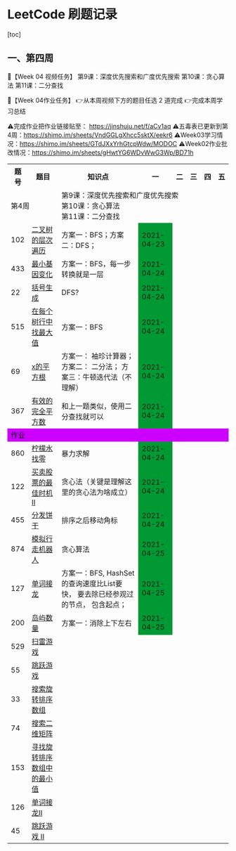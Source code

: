 # LeetCode 刷题记录

[toc]

## 一、第四周

🌈【Week 04 视频任务】
第9课：深度优先搜索和广度优先搜索
第10课：贪心算法
第11课：二分查找

🌈【Week 04作业任务】
👉从本周视频下方的题目任选 2 道完成
👉完成本周学习总结

⚠️完成作业把作业链接贴至： https://jinshuju.net/f/aCv1aq
⚠️五毒表已更新到第4周：https://shimo.im/sheets/VndGGLgXhcc5sktX/eekr6
⚠️Week03学习情况：https://shimo.im/sheets/GTdJXxYrhGtcpWdw/MODOC
⚠️Week02作业批改情况：https://shimo.im/sheets/gHwtYG6WDvWwG3Wp/BD71h

<table>
   <tr>
       <th>题号</th>
       <th>题目</th>
       <th>知识点</th>
       <th>一</th>
       <th>二</th>
       <th>三</th>
       <th>四</th>
       <th>五</th>
   </tr>
   <tr>
       <td colspan="2">第4周</td>
       <td colspan="6">第9课：深度优先搜索和广度优先搜索<br />第10课：贪心算法<br />第11课：二分查找<br /></td>
   </tr>
   <tr>
       <td>102</td>
       <td><a href="https://leetcode-cn.com/problems/binary-tree-level-order-traversal/#/description">二叉树的层次遍历</a>
       </td>
       <td>方案一：BFS；方案二：DFS；</td>
       <td style="background-color: #009933;">2021-04-23</td>
       <td></td>
       <td></td>
       <td></td>
       <td></td>
   </tr>
   <tr>
       <td>433</td>
       <td><a href="https://leetcode-cn.com/problems/minimum-genetic-mutation/#/description">最小基因变化</a></td>
       <td>方案一：BFS，每一步转换就是一层</td>
       <td style="background-color: #009933;">2021-04-24</td>
       <td></td>
       <td></td>
       <td></td>
       <td></td>
   </tr>
   <tr>
       <td>22</td>
       <td><a href="https://leetcode-cn.com/problems/generate-parentheses/#/description">括号生成</a></td>
       <td>DFS?</td>
       <td style="background-color: #009933;">2021-04-24</td>
       <td></td>
       <td></td>
       <td></td>
       <td></td>
   </tr>
   <tr>
       <td>515</td>
       <td><a
               href="https://leetcode-cn.com/problems/find-largest-value-in-each-tree-row/#/description">在每个树行中找最大值</a>
       </td>
       <td>方案一：BFS</td>
       <td style="background-color: #009933;">2021-04-24</td>
       <td></td>
       <td></td>
       <td></td>
       <td></td>
   </tr>
   <tr>
       <td>69</td>
       <td><a href="https://leetcode-cn.com/problems/sqrtx/">x的平方根</a></td>
       <td>方案一： 袖珍计算器； 方案二： 二分法； 方案三：牛顿迭代法（不理解）</td>
       <td style="background-color: #009933;">2021-04-24</td>
       <td></td>
       <td></td>
       <td></td>
       <td></td>
   </tr>
   <tr>
       <td>367</td>
       <td><a href="https://leetcode-cn.com/problems/valid-perfect-square/">有效的完全平方数</a></td>
       <td>和上一题类似，使用二分查找就可以</td>
       <td style="background-color: #009933;">2021-04-24</td>
       <td></td>
       <td></td>
       <td></td>
       <td></td>
   </tr>
   <tr>
       <td colspan="8" style="background-color: #cc00ff;">作业</td>
   </tr>
   <tr>
       <td>860</td>
       <td><a href="https://leetcode-cn.com/problems/lemonade-change/description/">柠檬水找零</a></td>
       <td>暴力求解</td>
       <td style="background-color: #009933;">2021-04-24</td>
       <td></td>
       <td></td>
       <td></td>
       <td></td>
   </tr>
   <tr>
       <td>122</td>
       <td><a href="https://leetcode-cn.com/problems/best-time-to-buy-and-sell-stock-ii/description/">买卖股票的最佳时机
               II</a></td>
       <td>贪心法（关键是理解这里的贪心法为啥成立）</td>
       <td style="background-color: #009933;">2021-04-24</td>
       <td></td>
       <td></td>
       <td></td>
       <td></td>
   </tr>
   <tr>
       <td>455</td>
       <td><a href="https://leetcode-cn.com/problems/assign-cookies/description/">分发饼干</a></td>
       <td>排序之后移动角标</td>
       <td style="background-color: #009933;">2021-04-24</td>
       <td></td>
       <td></td>
       <td></td>
       <td></td>
   </tr>
   <tr>
       <td>874</td>
       <td><a href="https://leetcode-cn.com/problems/walking-robot-simulation/description/">模拟行走机器人</a></td>
       <td>贪心算法</td>
       <td style="background-color: #009933;">2021-04-25</td>
       <td></td>
       <td></td>
       <td></td>
       <td></td>
   </tr>
   <tr>
       <td>127</td>
       <td><a href="https://leetcode-cn.com/problems/word-ladder/description/">单词接龙</a></td>
       <td>方案一：BFS, HashSet的查询速度比List要快， 要去除已经参观过的节点， 包含起点；</td>
       <td style="background-color: #009933;">2021-04-25</td>
       <td></td>
       <td></td>
       <td></td>
       <td></td>
   </tr>
   <tr>
       <td>200</td>
       <td><a href="https://leetcode-cn.com/problems/number-of-islands/">岛屿数量</a></td>
       <td>方案一：消除上下左右</td>
       <td style="background-color: #009933;">2021-04-25</td>
       <td></td>
       <td></td>
       <td></td>
       <td></td>
   </tr>
   <tr>
       <td>529</td>
       <td><a href="https://leetcode-cn.com/problems/minesweeper/description/">扫雷游戏</a></td>
       <td></td>
       <td></td>
       <td></td>
       <td></td>
       <td></td>
       <td></td>
   </tr>
   <tr>
       <td>55</td>
       <td><a href="https://leetcode-cn.com/problems/jump-game/">跳跃游戏</a></td>
       <td></td>
       <td></td>
       <td></td>
       <td></td>
       <td></td>
       <td></td>
   </tr>
   <tr>
       <td>33</td>
       <td><a href="https://leetcode-cn.com/problems/search-in-rotated-sorted-array/">搜索旋转排序数组</a></td>
       <td></td>
       <td></td>
       <td></td>
       <td></td>
       <td></td>
       <td></td>
   </tr>
   <tr>
       <td>74</td>
       <td><a href="https://leetcode-cn.com/problems/search-a-2d-matrix/">搜索二维矩阵</a></td>
       <td></td>
       <td></td>
       <td></td>
       <td></td>
       <td></td>
       <td></td>
   </tr>
   <tr>
       <td>153</td>
       <td><a href="https://leetcode-cn.com/problems/find-minimum-in-rotated-sorted-array/">寻找旋转排序数组中的最小值</a></td>
       <td></td>
       <td></td>
       <td></td>
       <td></td>
       <td></td>
       <td></td>
   </tr>
   <tr>
       <td>126</td>
       <td><a href="https://leetcode-cn.com/problems/word-ladder-ii/description/">单词接龙II</a></td>
       <td></td>
       <td></td>
       <td></td>
       <td></td>
       <td></td>
       <td></td>
   </tr>
   <tr>
       <td>45</td>
       <td><a href="https://leetcode-cn.com/problems/jump-game-ii/">跳跃游戏 II</a></td>
       <td></td>
       <td></td>
       <td></td>
       <td></td>
       <td></td>
       <td></td>
   </tr>
</table>